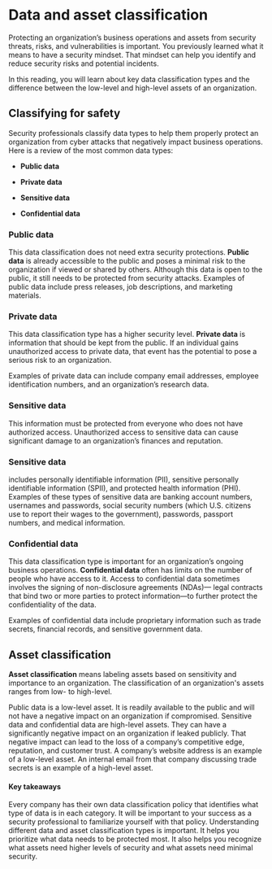 # Data and asset classification
Protecting an organization’s business operations and assets from security threats, risks, and vulnerabilities is important. You previously learned what it means to have a security mindset. That mindset can help you identify and reduce security risks and potential incidents.

In this reading, you will learn about key data classification types and the difference between the low-level and high-level assets of an organization.

## Classifying for safety
Security professionals classify data types to help them properly protect an organization from cyber attacks that negatively impact business operations. Here is a review of the most common data types:

- **Public data**

- **Private data**

- **Sensitive data**

- **Confidential data**

### Public data
This data classification does not need extra security protections. **Public data** is already accessible to the public and poses a minimal risk to the organization if viewed or shared by others. Although this data is open to the public, it still needs to be protected from security attacks. Examples of public data include press releases, job descriptions, and marketing materials.

### Private data
This data classification type has a higher security level. **Private data** is information that should be kept from the public. If an individual gains unauthorized access to private data, that event has the potential to pose a serious risk to an organization. 

Examples of private data can include company email addresses, employee identification numbers, and an organization’s research data. 

### Sensitive data
This information must be protected from everyone who does not have authorized access. Unauthorized access to sensitive data can cause significant damage to an organization’s finances and reputation. 

### Sensitive data
includes personally identifiable information (PII), sensitive personally identifiable information (SPII), and protected health information (PHI). Examples of these types of sensitive data are banking account numbers, usernames and passwords, social security numbers (which U.S. citizens use to report their wages to the government), passwords, passport numbers, and medical information. 

### Confidential data
This data classification type is important for an organization’s ongoing business operations. **Confidential data** often has limits on the number of people who have access to it. Access to confidential data sometimes involves the signing of non-disclosure agreements (NDAs)— legal contracts that bind two or more parties to protect information—to further protect the confidentiality of the data. 

Examples of confidential data include proprietary information such as trade secrets, financial records, and sensitive government data.

## Asset classification
**Asset classification** means labeling assets based on sensitivity and importance to an organization. The classification of an organization's assets ranges from low- to high-level. 

Public data is a low-level asset. It is readily available to the public and will not have a negative impact on an organization if compromised. Sensitive data and confidential data are high-level assets. They can have a significantly negative impact on an organization if leaked publicly. That negative impact can lead to the loss of a company’s competitive edge, reputation, and customer trust. A company’s website address is an example of a low-level asset. An internal email from that company discussing trade secrets is an example of a high-level asset. 

#### Key takeaways
Every company has their own data classification policy that identifies what type of data is in each category. It will be important to your success as a security professional to familiarize yourself with that policy. Understanding different data and asset classification types is important. It helps you prioritize what data needs to be protected most. It also helps you recognize what assets need higher levels of security and what assets need minimal security.